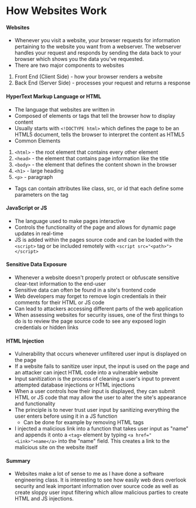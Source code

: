 # How Websites Work

#### Websites
- Whenever you visit a website, your browser requests for information pertaining to the website you want from a webserver. The webserver handles your request and responds by sending the data back to your browser which shows you the data you've requested.
- There are two major components to websites
1. Front End (Client Side) - how your browser renders a website
2. Back End (Server Side) - processes your request and returns a response

#### HyperText Markup Language or HTML
- The language that websites are written in
- Composed of elements or tags that tell the browser how to display content
- Usually starts with `<!DOCTYPE html>` which defines the page to be an HTML5 document, tells the browser to interpret the content as HTML5
- Common Elements
1. `<html>` - the root element that contains every other element
2. `<head>` - the element that contains page information like the title
3. `<body>` - the element that defines the content shown in the browser
4. `<h1>` - large heading
5. `<p>` - paragraph
- Tags can contain attributes like class, src, or id that each define some parameters on the tag

#### JavaScript or JS
- The language used to make pages interactive
- Controls the functionality of the page and allows for dynamic page updates in real-time
- JS is added within the pages source code and can be loaded with the `<script>` tag or be included remotely with `<script src="<path>"></script>`

#### Sensitive Data Exposure
- Whenever a website doesn't properly protect or obfuscate sensitive clear-text information to the end-user
- Sensitive data can often be found in a site's frontend code
- Web developers may forget to remove login credentials in their comments for their HTML or JS code
- Can lead to attackers accessing different parts of the web application
- When assessing websites for security issues, one of the first things to do is to review the page source code to see any exposed login credentials or hidden links

#### HTML Injection
- Vulnerability that occurs whenever unfiltered user input is displayed on the page
- If a website fails to sanitize user input, the input is used on the page and an attacker can inject HTML code into a vulnerable website
- Input sanitization is the process of cleaning a user's input to prevent attempted database injections or HTML injections
- When a user controls how their input is displayed, they can submit HTML or JS code that may allow the user to alter the site's appearance and functionality
- The principle is to never trust user input by sanitizing everything the user enters before using it in a JS function
    - Can be done for example by removing HTML tags
- I injected a malicious link into a function that takes user input as "name" and appends it onto a `<tag>` element by typing `<a href="<Link>">name</a>` into the "name" field. This creates a link to the malicious site on the website itself

#### Summary
- Websites make a lot of sense to me as I have done a software engineering class. It is interesting to see how easily web devs overlook security and leak important information over source code as well as create sloppy user input filtering which allow malicious parties to create HTML and JS injections.